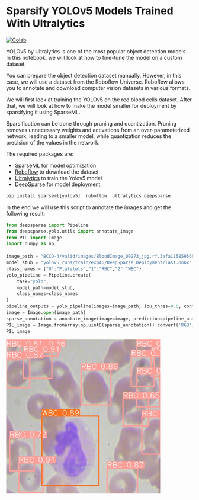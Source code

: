 # Sparsify YOLOv5 Models Trained With Ultralytics
[![Colab](https://colab.research.google.com/assets/colab-badge.svg)](https://colab.research.google.com/github/neuralmagic/examples/blob/main/notebooks/yolov5-custom-data/yolov5_custom_data.ipynb)

YOLOv5 by Ultralytics is one of the most popular object detection models. In this notebook, we will look at how to fine-tune the model on a custom dataset. 

You can prepare the object detection dataset manually. However, in this case, we will use a dataset from the Roboflow Universe. Roboflow allows you to annotate and download computer vision datasets in various formats. 

We will first look at training the YOLOv5 on the red blood cells dataset. After that, we will look at how to make the model smaller for deployment by sparsifying it using SparseML. 

Sparsification can be done through pruning and quantization. Pruning removes unnecessary weights and activations from an over-parameterized network, leading to a smaller model, while quantization reduces the precision of the values in the network. 

The required packages are: 
- [SparseML](https://neuralmagic.com/sparseml/) for model optimization 
- [Roboflow](https://roboflow.com/) to download the dataset 
- [Ultralytics](https://ultralytics.com/) to train the Yolov5 model 
- [DeepSparse](https://neuralmagic.com/deepsparse/) for model deployment 

```python
pip install sparseml[yolov5]  roboflow  ultralytics deepsparse
```
In the end we will use this script to annotate the images and get the following result: 

```python
from deepsparse import Pipeline
from deepsparse.yolo.utils import annotate_image
from PIL import Image
import numpy as np

image_path = "BCCD-4/valid/images/BloodImage_00273_jpg.rf.3afa11585956bb72377944044c2b2d7f.jpg"
model_stub = "yolov5_runs/train/exp46/DeepSparse_Deployment/last.onnx"
class_names = {"0":"Platelets","1":"RBC","2":"WBC"}
yolo_pipeline = Pipeline.create(
    task="yolo",
    model_path=model_stub,
    class_names=class_names
)
pipeline_outputs = yolo_pipeline(images=image_path, iou_thres=0.6, conf_thres=0.001)
image = Image.open(image_path)
sparse_annotation = annotate_image(image=image, prediction=pipeline_outputs)
PIL_image = Image.fromarray(np.uint8(sparse_annotation)).convert('RGB')
PIL_image
```

![Annotated image](results.png)
